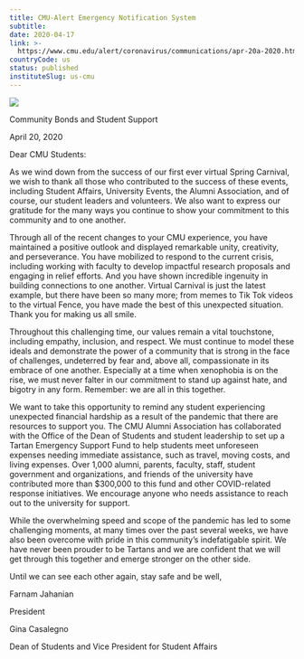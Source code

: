 ```yaml
---
title: CMU-Alert Emergency Notification System
subtitle: 
date: 2020-04-17
link: >-
  https://www.cmu.edu/alert/coronavirus/communications/apr-20a-2020.html
countryCode: us
status: published
instituteSlug: us-cmu
---
```

![](https://www.cmu.edu/favicon.ico)

Community Bonds and Student Support

April 20, 2020

Dear CMU Students:

As we wind down from the success of our first ever virtual Spring Carnival, we wish to thank all those who contributed to the success of these events, including Student Affairs, University Events, the Alumni Association, and of course, our student leaders and volunteers. We also want to express our gratitude for the many ways you continue to show your commitment to this community and to one another.

Through all of the recent changes to your CMU experience, you have maintained a positive outlook and displayed remarkable unity, creativity, and perseverance. You have mobilized to respond to the current crisis, including working with faculty to develop impactful research proposals and engaging in relief efforts. And you have shown incredible ingenuity in building connections to one another. Virtual Carnival is just the latest example, but there have been so many more; from memes to Tik Tok videos to the virtual Fence, you have made the best of this unexpected situation. Thank you for making us all smile.

Throughout this challenging time, our values remain a vital touchstone, including empathy, inclusion, and respect. We must continue to model these ideals and demonstrate the power of a community that is strong in the face of challenges, undeterred by fear and, above all, compassionate in its embrace of one another. Especially at a time when xenophobia is on the rise, we must never falter in our commitment to stand up against hate, and bigotry in any form. Remember: we are all in this together.

We want to take this opportunity to remind any student experiencing unexpected financial hardship as a result of the pandemic that there are resources to support you. The CMU Alumni Association has collaborated with the Office of the Dean of Students and student leadership to set up a Tartan Emergency Support Fund to help students meet unforeseen expenses needing immediate assistance, such as travel, moving costs, and living expenses. Over 1,000 alumni, parents, faculty, staff, student government and organizations, and friends of the university have contributed more than $300,000 to this fund and other COVID-related response initiatives. We encourage anyone who needs assistance to reach out to the university for support.

While the overwhelming speed and scope of the pandemic has led to some challenging moments, at many times over the past several weeks, we have also been overcome with pride in this community’s indefatigable spirit. We have never been prouder to be Tartans and we are confident that we will get through this together and emerge stronger on the other side.

Until we can see each other again, stay safe and be well,

Farnam Jahanian

President

Gina Casalegno

Dean of Students and Vice President for Student Affairs